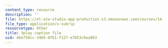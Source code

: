 ```yaml
---
content_type: resource
description: ''
file: https://ol-ocw-studio-app-production.s3.amazonaws.com/courses/14-01sc-principles-of-microeconomics-fall-2011/d6e750cc34050fb1f127e7b53c9aa9b3_9kH0x7V_0Ig.srt
file_type: application/x-subrip
resourcetype: Other
title: 3play caption file
uid: d6e750cc-3405-0fb1-f127-e7b53c9aa9b3
---
```

